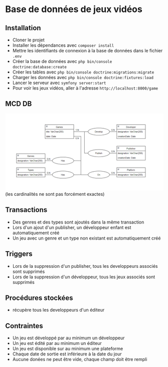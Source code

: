 # Base de données de jeux vidéos
## Installation
- Cloner le projet
- Installer les dépendances avec `composer install`
- Mettre les identifiants de connexion à la base de données dans le fichier `.env`
- Créer la base de données avec `php bin/console doctrine:database:create`
- Créer les tables avec `php bin/console doctrine:migrations:migrate`
- Charger les données avec `php bin/console doctrine:fixtures:load`
- Lancer le serveur avec `symfony server:start`
- Pour voir les jeux vidéos, aller à l'adresse `http://localhost:8000/game`
## MCD DB
![img.png](img.png)
(les cardinalités ne sont pas forcément exactes)
## Transactions
- Des genres et des types sont ajoutés dans la même transaction
- Lors d'un ajout d'un publisher, un développeur enfant est automatiquement créé
- Un jeu avec un genre et un type non existant est automatiquement créé
## Triggers
- Lors de la suppression d'un publisher, tous les developpeurs associés sont supprimés
- Lors de la suppression d'un développeur, tous les jeux associés sont supprimés
## Procédures stockées
- récupère tous les developpeurs d'un éditeur
## Contraintes
- Un jeu est développé par au minimum un développeur
- Un jeu est édité par au minimum un éditeur
- Un jeu est disponible sur au minimum une plateforme
- Chaque date de sortie est inférieure à la date du jour
- Aucune donées ne peut être vide, chaque champ doit être rempli